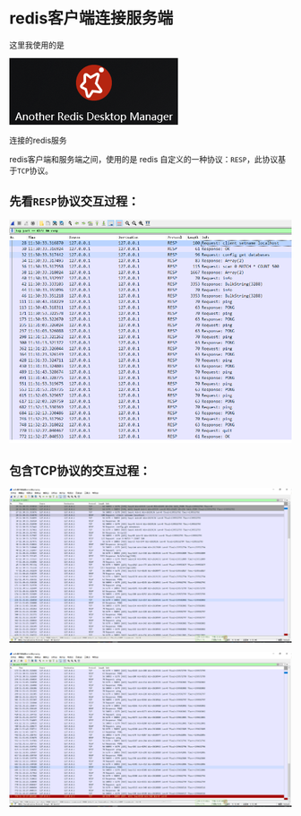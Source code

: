 # redis客户端连接服务端

这里我使用的是

 ![image-20230310113836883](images/image-20230310113836883.png)

连接的redis服务



redis客户端和服务端之间，使用的是 redis 自定义的一种协议：`RESP`，此协议基于`TCP`协议。

## 先看`RESP`协议交互过程：

![image-20230310114008543](images/image-20230310114008543.png)



## 包含TCP协议的交互过程：

![image-20230310114051101](images/image-20230310114051101.png)

![image-20230310114059972](images/image-20230310114059972.png)





